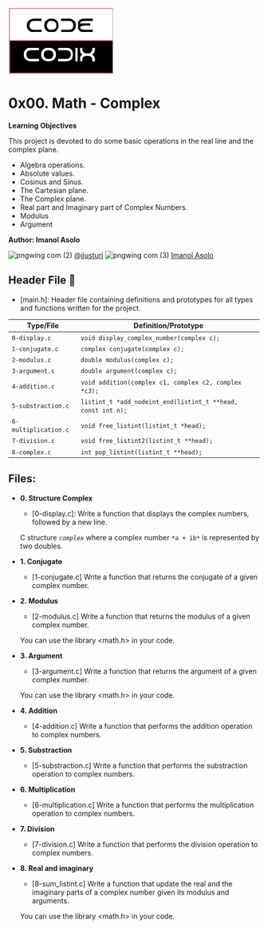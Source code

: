 
![image](https://github.com/Imanolasolo/holbertonschool-low_level_programming/blob/main/0x13-more_singly_linked_lists/IMAGES/CODE%20CODIX%20logo%20final.png) 

# 0x00. Math - Complex
**Learning Objectives**

This project is devoted to do some basic operations in the real line and the complex plane.

* Algebra operations.
* Absolute values.
* Cosinus and Sinus.
* The Cartesian plane.
* The Complex plane.
* Real part and Imaginary part of Complex Numbers.
* Modulus
* Argument

**Author: Imanol Asolo**

![pngwing com (2)](https://user-images.githubusercontent.com/86312558/142048668-4bec0f80-8112-4f3d-b898-9d8a9ba532b4.png) [@jjusturi](https://twitter.com/jjusturi) ![pngwing com (3)](https://user-images.githubusercontent.com/86312558/142048993-28de7d8c-df86-4f2f-bb08-f46a1ab35076.png) [Imanol Asolo](https://www.linkedin.com/in/imanol-asolo-5ba9b42a/)
## Header File :file_folder:

* [main.h]: Header file containing definitions and prototypes for all types
and functions written for the project.

| Type/File                   |         Definition/Prototype                                                     |
| --------------------------  | -------------------------------------------------------------------------------- |
| `0-display.c`               | `void display_complex_number(complex c);`                                         |
| `1-conjugate.c`             | `complex conjugate(complex c);`                                                   |
| `2-modulus.c`               | `double modulus(complex c);`                                                     |
| `3-argument.c`              | `double argument(complex c);`                                                    |
| `4-addition.c`              | `void addition(complex c1, complex c2, complex *c3);`                            |
| `5-substraction.c`          | `listint_t *add_nodeint_end(listint_t **head, const int n);`                     |
| `6-multiplication.c`        | `void free_listint(listint_t *head);`                                            |
| `7-division.c`              | `void free_listint2(listint_t **head);`                                          |
| `8-complex.c`               | `int pop_listint(listint_t **head);`                                             |


## Files:

* **0. Structure Complex**
  * [0-display.c]: Write a function that displays the complex numbers, followed by a new line.

  C structure *`complex`* where a complex number `*a + ib*` is represented by two doubles.    

* **1. Conjugate**
  * [1-conjugate.c] Write a function that returns the conjugate of a given complex number.

* **2. Modulus**
  * [2-modulus.c] Write a function that returns the modulus of a given complex number.

  You can use the library <math.h> in your code.

* **3. Argument**
  * [3-argument.c] Write a function that returns the argument of a given complex number.

  You can use the library <math.h> in your code.

* **4. Addition**
  * [4-addition.c] Write a function that performs the addition operation to complex numbers.

* **5. Substraction**
  * [5-substraction.c] Write a function that performs the substraction operation to complex numbers.

* **6. Multiplication**
  * [6-multiplication.c] Write a function that performs the multiplication operation to complex numbers.

* **7. Division**
  * [7-division.c] Write a function that performs the division operation to complex numbers.

* **8. Real and imaginary**
  * [8-sum_listint.c] Write a function that update the real and the imaginary parts of a complex number given its modulus and arguments.

  You can use the library <math.h> in your code.




